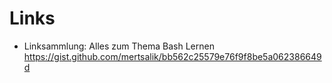 # Links

- Linksammlung: Alles zum Thema Bash Lernen
https://gist.github.com/mertsalik/bb562c25579e76f9f8be5a062386649d


